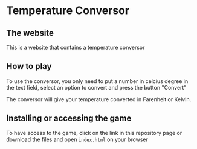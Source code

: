 # Temperature Conversor

## The website

This is a website that contains a temperature conversor

## How to play

To use the conversor, you only need to put a number in celcius degree in the text field, select an option to convert and press the button "Convert"

The conversor will give your temperature converted in Farenheit or Kelvin.

## Installing or accessing the game

To have access to the game, click on the link in this repository page or download the files and open `index.html` on your browser
